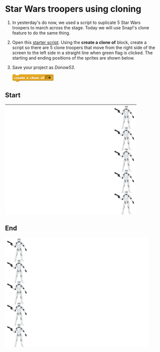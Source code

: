 # Star Wars troopers using cloning

1. In yesterday's do now, we used a script to suplicate 5 Star Wars troopers to march across the stage.  Today we will use Snap!'s clone feature to do the same thing.

2. Open this [starter script](http://snap.berkeley.edu/snapsource/snap.html#present:Username=whuangpha&ProjectName=160425%20Do%20Now%20cloning). Using the **create a clone of** block, create a script so there are 5 clone troopers that move from the right side of the screen to the left side in a straight line when green flag is clicked. The starting and ending positions of the sprites are shown below.

3. Save your project as _Donow53_.

   ![create a clone of](images/create_a_clone_of.png)

## Start

  ![clone formation](images/clone_troopers_formation.png)

## End

  ![clone formation end](images/clone_troopers_formation_end.png)
